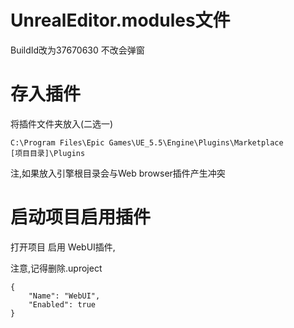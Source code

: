 # UnrealEditor.modules文件
BuildId改为37670630
不改会弹窗

# 存入插件
将插件文件夹放入(二选一)
``` 
C:\Program Files\Epic Games\UE_5.5\Engine\Plugins\Marketplace
[项目目录]\Plugins
```


注,如果放入引擎根目录会与Web browser插件产生冲突

# 启动项目启用插件

打开项目 启用 WebUI插件,

注意,记得删除.uproject
```
{
    "Name": "WebUI",
    "Enabled": true
}
```